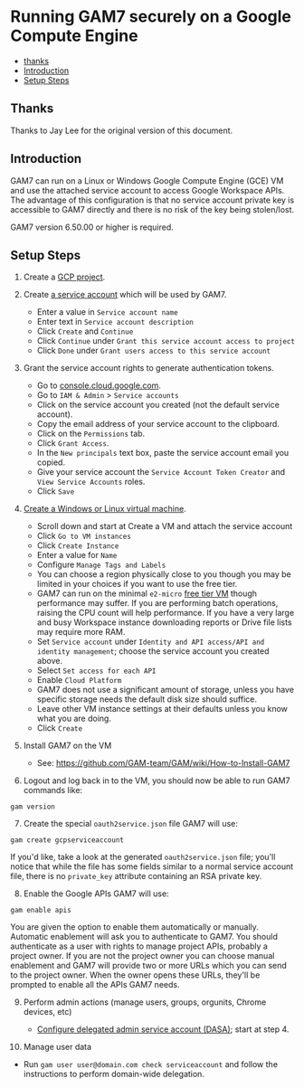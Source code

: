 # Running GAM7 securely on a Google Compute Engine
- [thanks](#thanks)
- [Introduction](#introduction)
- [Setup Steps](#setup-steps)

## Thanks

Thanks to Jay Lee for the original version of this document.

## Introduction
GAM7 can run on a Linux or Windows Google Compute Engine (GCE) VM and use the attached service account to access Google Workspace APIs. The advantage of this configuration is that no service account private key is accessible to GAM7 directly and there is no risk of the key being stolen/lost.

GAM7 version 6.50.00 or higher is required.

## Setup Steps
1. Create a [GCP project](https://cloud.google.com/resource-manager/docs/creating-managing-projects).

2. Create [a service account](https://cloud.google.com/iam/docs/creating-managing-service-accounts) which will be used by GAM7.
   * Enter a value in `Service account name`
   * Enter text in `Service account description`
   * Click `Create` and `Continue`
   * Click `Continue` under `Grant this service account access to project`
   * Click `Done` under `Grant users access to this service account`
 
3. Grant the service account rights to generate authentication tokens.
   * Go to [console.cloud.google.com](https://console.cloud.google.com).
   * Go to `IAM & Admin` > `Service accounts`
   * Click on the service account you created (not the default service account).
   * Copy the email address of your service account to the clipboard.
   * Click on the `Permissions` tab.
   * Click `Grant Access`.
   * In the `New principals` text box, paste the service account email you copied.
   * Give your service account the `Service Account Token Creator` and `View Service Accounts` roles.
   * Click `Save`

4. [Create a Windows or Linux virtual machine](https://cloud.google.com/compute/docs/access/create-enable-service-accounts-for-instances).
   * Scroll down and start at Create a VM and attach the service account
   * Click `Go to VM instances`
   * Click `Create Instance`
   * Enter a value for `Name`
   * Configure `Manage Tags and Labels`
   * You can choose a region physically close to you though you may be limited in your choices if you want to use the free tier.
   * GAM7 can run on the minimal `e2-micro` [free tier VM](https://cloud.google.com/free/docs/free-cloud-features#compute) though performance may suffer. If you are performing batch operations, raising the CPU count will help performance. If you have a very large and busy Workspace instance downloading reports or Drive file lists may require more RAM.
   * Set `Service account` under `Identity and API access/API and identity management`; choose the service account you created above.
   * Select `Set access for each API`
   * Enable `Cloud Platform`
   * GAM7 does not use a significant amount of storage, unless you have specific storage needs the default disk size should suffice.
   * Leave other VM instance settings at their defaults unless you know what you are doing.
   * Click `Create`

5. Install GAM7 on the VM
   * See: https://github.com/GAM-team/GAM/wiki/How-to-Install-GAM7

6. Logout and log back in to the VM, you should now be able to run GAM7 commands like:
```
gam version
```

7. Create the special `oauth2service.json` file GAM7 will use:
```
gam create gcpserviceaccount
```
If you'd like, take a look at the generated ```oauth2service.json``` file;
you'll notice that while the file has some fields similar to a normal service account file, there is no `private_key` attribute containing an RSA private key.

8. Enable the Google APIs GAM7 will use:
```
gam enable apis
```
You are given the option to enable them automatically or manually. Automatic enablement will ask you to authenticate to GAM7. You should authenticate as a user with rights to manage project APIs, probably a project owner. If you are not the project owner you can choose manual enablement and GAM7 will provide two or more URLs which you can send to the project owner. When the owner opens these URLs, they'll be prompted to enable all the APIs GAM7 needs.

9. Perform admin actions (manage users, groups, orgunits, Chrome devices, etc)
   * [Configure delegated admin service account (DASA)](https://github.com/GAM-team/GAM/wiki/Using-GAM7-with-a-delegated-admin-service-account); start at step 4.

10. Manage user data
   * Run ```gam user user@domain.com check serviceaccount``` and follow the instructions to perform domain-wide delegation.
